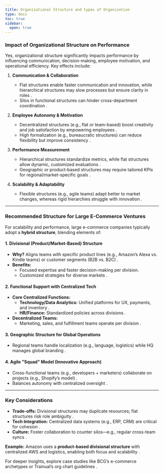 ```yaml
---
title: Organizational Structure and types of Organization
type: docs
toc: true
sidebar:
  open: true
---
```

### **Impact of Organizational Structure on Performance**  
Yes, organizational structure significantly impacts performance by influencing communication, decision-making, employee motivation, and operational efficiency. Key effects include:  

1. **Communication & Collaboration**  
   - Flat structures enable faster communication and innovation, while hierarchical structures may slow processes but ensure clarity in roles .  
   - Silos in functional structures can hinder cross-department coordination .  

2. **Employee Autonomy & Motivation**  
   - Decentralized structures (e.g., flat or team-based) boost creativity and job satisfaction by empowering employees .  
   - High formalization (e.g., bureaucratic structures) can reduce flexibility but improve consistency .  

3. **Performance Measurement**  
   - Hierarchical structures standardize metrics, while flat structures allow dynamic, customized evaluations .  
   - Geographic or product-based structures may require tailored KPIs for regional/market-specific goals .  

4. **Scalability & Adaptability**  
   - Flexible structures (e.g., agile teams) adapt better to market changes, whereas rigid hierarchies struggle with innovation .  

---

### **Recommended Structure for Large E-Commerce Ventures**  
For scalability and performance, large e-commerce companies typically adopt a **hybrid structure**, blending elements of:  

#### **1. Divisional (Product/Market-Based) Structure**  
   - **Why?** Aligns teams with specific product lines (e.g., Amazon’s Alexa vs. Kindle teams) or customer segments (B2B vs. B2C) .  
   - **Benefits:**  
     - Focused expertise and faster decision-making per division.  
     - Customized strategies for diverse markets .  

#### **2. Functional Support with Centralized Tech**  
   - **Core Centralized Functions:**  
     - **Technology/Data Analytics:** Unified platforms for UX, payments, and inventory .  
     - **HR/Finance:** Standardized policies across divisions .  
   - **Decentralized Teams:**  
     - Marketing, sales, and fulfillment teams operate per division .  

#### **3. Geographic Structure for Global Operations**  
   - Regional teams handle localization (e.g., language, logistics) while HQ manages global branding .  

#### **4. Agile "Squad" Model (Innovative Approach)**  
   - Cross-functional teams (e.g., developers + marketers) collaborate on projects (e.g., Shopify’s model) .  
   - Balances autonomy with centralized oversight .  

---

### **Key Considerations**  
- **Trade-offs:** Divisional structures may duplicate resources; flat structures risk role ambiguity .  
- **Tech Integration:** Centralized data systems (e.g., ERP, CRM) are critical for cohesion .  
- **Culture:** Foster collaboration to counter silos—e.g., regular cross-team syncs .  

**Example:** Amazon uses a **product-based divisional structure** with centralized AWS and logistics, enabling both focus and scalability .  

For deeper insights, explore case studies like BCG’s e-commerce archetypes  or Trainual’s org chart guidelines .
